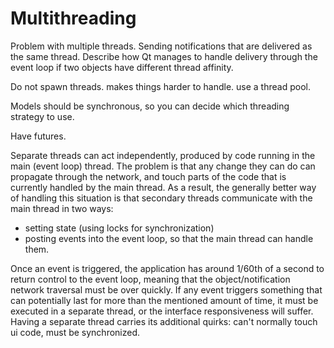 # Multithreading

Problem with multiple threads.
Sending notifications that are delivered as the same thread.
Describe how Qt manages to handle delivery through the event loop
if two objects have different thread affinity.

Do not spawn threads. makes things harder to handle. use a thread pool.

Models should be synchronous, so you can decide which threading strategy
to use.

Have futures.

Separate threads can act independently, produced by code running in the main
(event loop) thread. The problem is that any change they can do can propagate 
through the network, and touch parts of the code that is currently handled by the 
main thread. As a result, the generally better way of handling this situation is
that secondary threads communicate with the main thread in two ways:
- setting state (using locks for synchronization)
- posting events into the event loop, so that the main thread can handle them.


Once an event is triggered, the application has around 1/60th of a second to return
control to the event loop, meaning that the object/notification network traversal
must be over quickly. If any event triggers something that can potentially last for more
than the mentioned amount of time, it must be executed in a separate thread, or the
interface responsiveness will suffer.
Having a separate thread carries its additional quirks: can't normally touch ui code,
must be synchronized.
